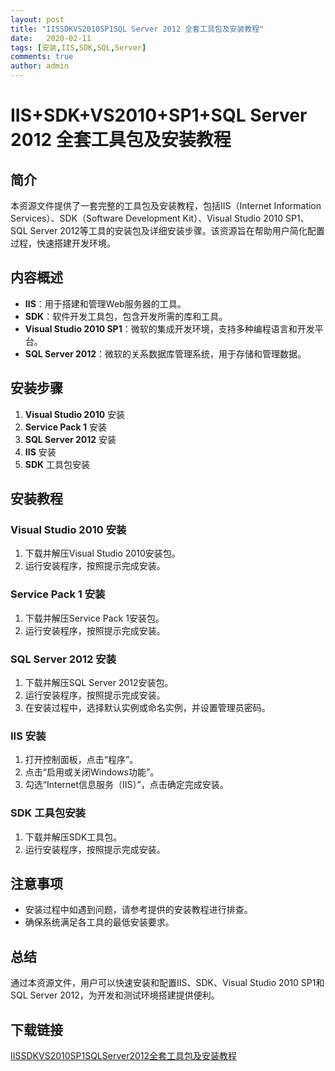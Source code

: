 ```yaml
---
layout: post
title: "IISSDKVS2010SP1SQL Server 2012 全套工具包及安装教程"
date:   2020-02-11
tags: [安装,IIS,SDK,SQL,Server]
comments: true
author: admin
---
```

# IIS+SDK+VS2010+SP1+SQL Server 2012 全套工具包及安装教程

## 简介

本资源文件提供了一套完整的工具包及安装教程，包括IIS（Internet Information Services）、SDK（Software Development Kit）、Visual Studio 2010 SP1、SQL Server 2012等工具的安装包及详细安装步骤。该资源旨在帮助用户简化配置过程，快速搭建开发环境。

## 内容概述

- **IIS**：用于搭建和管理Web服务器的工具。
- **SDK**：软件开发工具包，包含开发所需的库和工具。
- **Visual Studio 2010 SP1**：微软的集成开发环境，支持多种编程语言和开发平台。
- **SQL Server 2012**：微软的关系数据库管理系统，用于存储和管理数据。

## 安装步骤

1. **Visual Studio 2010** 安装
2. **Service Pack 1** 安装
3. **SQL Server 2012** 安装
4. **IIS** 安装
5. **SDK** 工具包安装

## 安装教程

### Visual Studio 2010 安装

1. 下载并解压Visual Studio 2010安装包。
2. 运行安装程序，按照提示完成安装。

### Service Pack 1 安装

1. 下载并解压Service Pack 1安装包。
2. 运行安装程序，按照提示完成安装。

### SQL Server 2012 安装

1. 下载并解压SQL Server 2012安装包。
2. 运行安装程序，按照提示完成安装。
3. 在安装过程中，选择默认实例或命名实例，并设置管理员密码。

### IIS 安装

1. 打开控制面板，点击“程序”。
2. 点击“启用或关闭Windows功能”。
3. 勾选“Internet信息服务（IIS）”，点击确定完成安装。

### SDK 工具包安装

1. 下载并解压SDK工具包。
2. 运行安装程序，按照提示完成安装。

## 注意事项

- 安装过程中如遇到问题，请参考提供的安装教程进行排查。
- 确保系统满足各工具的最低安装要求。

## 总结

通过本资源文件，用户可以快速安装和配置IIS、SDK、Visual Studio 2010 SP1和SQL Server 2012，为开发和测试环境搭建提供便利。

## 下载链接

[IISSDKVS2010SP1SQLServer2012全套工具包及安装教程](https://pan.quark.cn/s/ac7583e2eaf2)